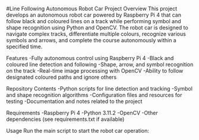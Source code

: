 #Line Following Autonomous Robot Car
Project Overview
This project develops an autonomous robot car powered by Raspberry Pi 4 that can follow black and coloured lines on a track while performing symbol and shape recognition using Python and OpenCV. The robot car is designed to navigate complex tracks, differentiate multiple colours, recognize various symbols and arrows, and complete the course autonomously within a specified time.

Features
-Fully autonomous control using Raspberry Pi 4
-Black and coloured line detection and following
-Shape, arrow, and symbol recognition on the track
-Real-time image processing with OpenCV
-Ability to follow designated coloured paths and ignore others

Repository Contents
-Python scripts for line detection and tracking
-Symbol and shape recognition algorithms
-Configuration files and resources for testing
-Documentation and notes related to the project

Requirements
-Raspberry Pi 4
-Python 3.11.2
-OpenCV
-Other dependencies (see requirements.txt if available)
 
Usage
Run the main script to start the robot car operation:
